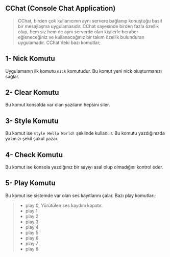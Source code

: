 ## CChat (Console Chat Application)
> CChat, birden çok kullanıcının aynı servere bağlanıp konuştuğu basit bir mesajlaşma uygulamasıdır. CChat sayesinde birden fazla özellik olup, hem siz hem de aynı serverde olan kişilerle beraber eğleneceğiniz ve kullanacağınız bir takım özellik bulunduran uygulamadır. CChat'deki bazı komutlar;

## 1- Nick Komutu
Uygulamanın ilk komutu `nick` komutudur. Bu komut yeni nick oluşturmanızı sağlar.



## 2- Clear Komutu
Bu komut konsolda var olan yazıların hepsini siler.



## 3- Style Komutu
Bu komut ise `style Hello World!` şeklinde kullanılır. Bu komutu yazdığınızda yazınızı şekil şukul yazar.



## 4- Check Komutu
Bu komut ise konsola yazdığınız bir sayıyı asal olup olmadığını kontrol eder.



## 5- Play Komutu
Bu komut ise sistemde var olan ses kayıtlarını çalar. Bazı play komutları;
> - play 0, Yürütülen ses kaydını kapatır.
> - play 1
> - play 2
> - play 3
> - play 4
> - play 5
> - play 6
> - play 7
> - play 8



